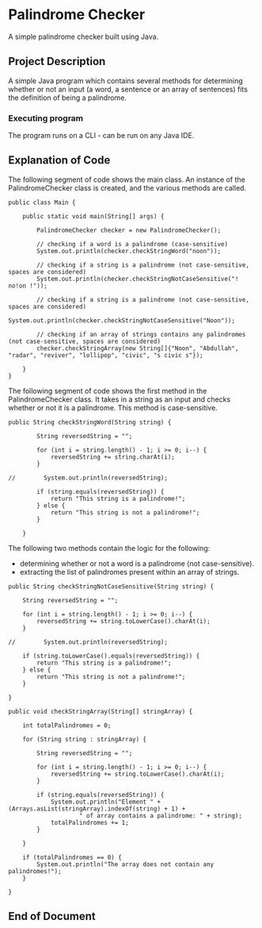 # Palindrome Checker

A simple palindrome checker built using Java.

## Project Description

A simple Java program which contains several methods for determining whether or not an input (a word, a sentence or an
array of sentences) fits the definition of being a palindrome.

### Executing program

The program runs on a CLI - can be run on any Java IDE.

## Explanation of Code

The following segment of code shows the main class. An instance of the PalindromeChecker class is created, and the
various methods are called.

```
public class Main {

    public static void main(String[] args) {

        PalindromeChecker checker = new PalindromeChecker();

        // checking if a word is a palindrome (case-sensitive)
        System.out.println(checker.checkStringWord("noon"));

        // checking if a string is a palindrome (not case-sensitive, spaces are considered)
        System.out.println(checker.checkStringNotCaseSensitive("! no!on !"));

        // checking if a string is a palindrome (not case-sensitive, spaces are considered)
        System.out.println(checker.checkStringNotCaseSensitive("Noon"));

        // checking if an array of strings contains any palindromes (not case-sensitive, spaces are considered)
        checker.checkStringArray(new String[]{"Noon", "Abdullah", "radar", "reviver", "lollipop", "civic", "s civic s"});

    }
}
```

The following segment of code shows the first method in the PalindromeChecker class. It takes in a string as an input
and checks whether or not it is a palindrome. This method is case-sensitive.

```
public String checkStringWord(String string) {

        String reversedString = "";

        for (int i = string.length() - 1; i >= 0; i--) {
            reversedString += string.charAt(i);
        }

//        System.out.println(reversedString);

        if (string.equals(reversedString)) {
            return "This string is a palindrome!";
        } else {
            return "This string is not a palindrome!";
        }

    }
```

The following two methods contain the logic for the following:

* determining whether or not a word is a palindrome (not case-sensitive).
* extracting the list of palindromes present within an array of strings.

```
public String checkStringNotCaseSensitive(String string) {

    String reversedString = "";

    for (int i = string.length() - 1; i >= 0; i--) {
        reversedString += string.toLowerCase().charAt(i);
    }

//        System.out.println(reversedString);

    if (string.toLowerCase().equals(reversedString)) {
        return "This string is a palindrome!";
    } else {
        return "This string is not a palindrome!";
    }

}

public void checkStringArray(String[] stringArray) {

    int totalPalindromes = 0;

    for (String string : stringArray) {

        String reversedString = "";

        for (int i = string.length() - 1; i >= 0; i--) {
            reversedString += string.toLowerCase().charAt(i);
        }

        if (string.equals(reversedString)) {
            System.out.println("Element " + (Arrays.asList(stringArray).indexOf(string) + 1) +
                    " of array contains a palindrome: " + string);
            totalPalindromes += 1;
        }

    }

    if (totalPalindromes == 0) {
        System.out.println("The array does not contain any palindromes!");
    }

}
```

## End of Document
